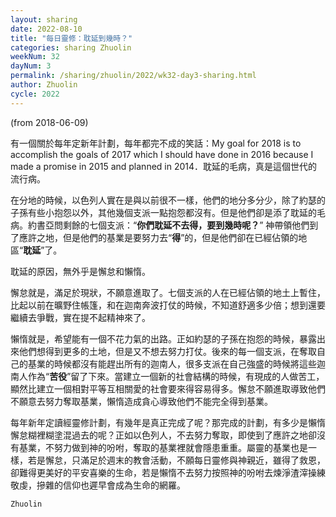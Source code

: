 ```yaml
---
layout: sharing
date: 2022-08-10
title: "每日靈修：耽延到幾時？"
categories: sharing Zhuolin
weekNum: 32
dayNum: 3
permalink: /sharing/zhuolin/2022/wk32-day3-sharing.html
author: Zhuolin
cycle: 2022
---
```

(from 2018-06-09)

有一個關於每年定新年計劃，每年都完不成的笑話：My goal for 2018 is to accomplish the goals of 2017 which I should have done in 2016 because I made a promise in 2015 and planned in 2014．耽延的毛病，真是這個世代的流行病。  

在分地的時候，以色列人實在是與以前很不一樣，他們的地分多分少，除了約瑟的子孫有些小抱怨以外，其他幾個支派一點抱怨都沒有。但是他們卻是添了耽延的毛病。約書亞問剩餘的七個支派：“**你們耽延不去得，要到幾時呢？**” 神帶領他們到了應許之地，但是他們的基業是要努力去“**得**”的，但是他們卻在已經佔領的地區“**耽延**”了。  

耽延的原因，無外乎是懈怠和懶惰。  

懈怠就是，滿足於現狀，不願意進取了。七個支派的人在已經佔領的地土上暫住，比起以前在曠野住帳篷，和在迦南奔波打仗的時候，不知道舒適多少倍；想到還要繼續去爭戰，實在提不起精神來了。  

懶惰就是，希望能有一個不花力氣的出路。正如約瑟的子孫在抱怨的時候，暴露出來他們想得到更多的土地，但是又不想去努力打仗。後來的每一個支派，在奪取自己的基業的時候都沒有能趕出所有的迦南人，很多支派在自己強盛的時候將這些迦南人作為“**苦役**”留了下來。當建立一個新的社會結構的時候，有現成的人做苦工，顯然比建立一個相對平等互相關愛的社會要來得容易得多。懈怠不願進取導致他們不願意去努力奪取基業，懶惰造成貪心導致他們不能完全得到基業。  

每年新年定讀經靈修計劃，有幾年是真正完成了呢？那完成的計劃，有多少是懶惰懈怠糊裡糊塗混過去的呢？正如以色列人，不去努力奪取，即使到了應許之地卻沒有基業，不努力做到神的吩咐，奪取的基業裡就會隱患重重。屬靈的基業也是一樣，若是懈怠，只滿足於週末的教會活動，不願每日靈修與神親近，雖得了救恩，卻難得更美好的平安喜樂的生命，若是懶惰不去努力按照神的吩咐去煉淨渣滓操練敬虔，摻雜的信仰也遲早會成為生命的網羅。  

`Zhuolin`  

